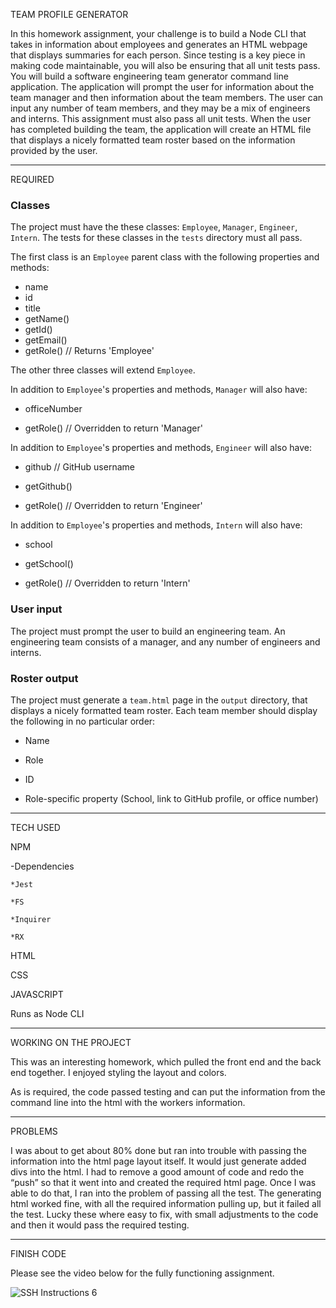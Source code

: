 TEAM PROFILE GENERATOR 

In this homework assignment, your challenge is to build a Node CLI that takes in information about employees and generates an HTML webpage that displays summaries for each person. Since testing is a key piece in making code maintainable, you will also be ensuring that all unit tests pass.
You will build a software engineering team generator command line application. The application will prompt the user for information about the team manager and then information about the team members. The user can input any number of team members, and they may be a mix of engineers and interns. This assignment must also pass all unit tests. When the user has completed building the team, the application will create an HTML file that displays a nicely formatted team roster based on the information provided by the user.


*****

REQUIRED 

### Classes
The project must have the these classes: `Employee`, `Manager`, `Engineer`,
`Intern`. The tests for these classes in the `tests` directory must all pass.

The first class is an `Employee` parent class with the following properties and
methods:

  * name
  * id
  * title
  * getName()
  * getId()
  * getEmail()
  * getRole() // Returns 'Employee'

The other three classes will extend `Employee`. 

In addition to `Employee`'s properties and methods, `Manager` will also have:

  * officeNumber

  * getRole() // Overridden to return 'Manager'

In addition to `Employee`'s properties and methods, `Engineer` will also have:

  * github  // GitHub username

  * getGithub()

  * getRole() // Overridden to return 'Engineer'

In addition to `Employee`'s properties and methods, `Intern` will also have:

  * school 

  * getSchool()

  * getRole() // Overridden to return 'Intern'

### User input

The project must prompt the user to build an engineering team. An engineering
team consists of a manager, and any number of engineers and interns.

### Roster output

The project must generate a `team.html` page in the `output` directory, that displays a nicely formatted team roster. Each team member should display the following in no particular order:

  * Name

  * Role

  * ID

  * Role-specific property (School, link to GitHub profile, or office number)

*****

TECH USED 

NPM

  -Dependencies

    *Jest

    *FS

    *Inquirer

    *RX

HTML

CSS

JAVASCRIPT

Runs as Node CLI

*****
WORKING ON THE PROJECT

This was an interesting homework, which pulled the front end and the back end together.  I enjoyed styling the layout and colors.


As is required, the code passed testing and can put the information from the command line into the html with the workers information.

*****
PROBLEMS

I was about to get about 80% done but ran into trouble with passing the information into the html page layout itself.  It would just generate added divs into the html.  I had to remove a good amount of code and redo the “push” so that it went into and created the required html page.  Once I was able to do that, I ran into the problem of passing all the test.  The generating html worked fine, with all the required information pulling up, but it failed all the test.  Lucky these where easy to fix, with small adjustments to the code and then it would pass the required testing.

*****
FINISH CODE

Please see the video below for the fully functioning assignment.



![SSH Instructions 6](./Assets/workingApp.gif "SSH Instructions 6")

